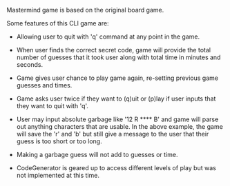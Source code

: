 Mastermind game is based on the original board game.

Some features of this CLI game are:

- Allowing user to quit with 'q' command at any point in the game.

- When user finds the correct secret code, game will provide the
  total number of guesses that it took user along with total time
  in minutes and seconds.

- Game gives user chance to play game again, re-setting previous
  game guesses and times.

- Game asks user twice if they want to (q)uit or (p)lay if user inputs
  that they want to quit with 'q'.

- User may input absolute garbage like '12    R  ****   B' and game
  will parse out anything characters that are usable. In the above
  example, the game will save the 'r' and 'b' but still give a message
  to the user that their guess is too short or too long.

- Making a garbage guess will not add to guesses or time.

- CodeGenerator is geared up to access different levels of play but was
  not implemented at this time.
